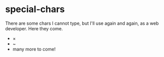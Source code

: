 # special-chars

There are some chars I cannot type, but I'll use again and again, as a web developer. Here they come.

- ×
- ~
- many more to come!
